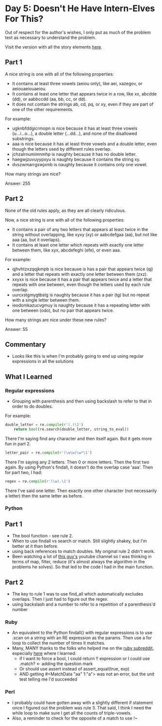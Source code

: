 # Day 5: Doesn't He Have Intern-Elves For This?

Out of respect for the author's wishes, I only put as much of the problem text as necessary to understand the problem.

Visit the version with all the story elements [here](https://adventofcode.com/2015/day/5).

## Part 1
A nice string is one with all of the following properties:

- It contains at least three vowels (aeiou only), like aei, xazegov, or aeiouaeiouaeiou.
- It contains at least one letter that appears twice in a row, like xx, abcdde (dd), or aabbccdd (aa, bb, cc, or dd).
- It does not contain the strings ab, cd, pq, or xy, even if they are part of one of the other requirements.

For example:

- ugknbfddgicrmopn is nice because it has at least three vowels (u...i...o...), a double letter (...dd...), and none of the disallowed substrings.
- aaa is nice because it has at least three vowels and a double letter, even though the letters used by different rules overlap.
- jchzalrnumimnmhp is naughty because it has no double letter.
- haegwjzuvuyypxyu is naughty because it contains the string xy.
- dvszwmarrgswjxmb is naughty because it contains only one vowel.

How many strings are nice?

Answer: 255

## Part 2
None of the old rules apply, as they are all clearly ridiculous.

Now, a nice string is one with all of the following properties:

- It contains a pair of any two letters that appears at least twice in the string without overlapping, like xyxy (xy) or aabcdefgaa (aa), but not like aaa (aa, but it overlaps).
- It contains at least one letter which repeats with exactly one letter between them, like xyx, abcdefeghi (efe), or even aaa.

For example:

- qjhvhtzxzqqjkmpb is nice because is has a pair that appears twice (qj) and a letter that repeats with exactly one letter between them (zxz).
- xxyxx is nice because it has a pair that appears twice and a letter that repeats with one between, even though the letters used by each rule overlap.
- uurcxstgmygtbstg is naughty because it has a pair (tg) but no repeat with a single letter between them.
- ieodomkazucvgmuy is naughty because it has a repeating letter with one between (odo), but no pair that appears twice.

How many strings are nice under these new rules?

Answer: 55
## Commentary

- Looks like this is when I'm probably going to end up using regular expressions in all the solutions

## What I Learned
### Regular expressions
- Grouping with parenthesis and then using backslash to refer to that in order to do doubles.

For example:

```python
double_letter = re.compile(r'(.)\1')
    return bool(re.search(double_letter, string_to_eval))
```

There I'm saying find any character and then itself again. But it gets more fun in part 2.

```python
letter_pair = re.compile(r'(\w\w)\w*\1')
```

There I'm saying any 2 letters. Then 0 or more letters. Then the first two again. By using Python's findall, it doesn't do the overlap case 'aaa'. Then for part two, I had:

```python
regex = re.compile(r'(\w).\1')
```
There I've said one letter. Then exactly one other character (not necessarily a letter) then the same letter as before.

### Python
## Part 1
- The bool function - see rule 2.
- When to use findall vs search or match. Still slightly shakey, but I'm better at it than before.
- using back references to match doubles. My original rule 2 didn't work. 
- Been watching a lot of [this guy's](https://www.youtube.com/channel/UC1kBxkk2bcG78YBX7LMl9pQ) youtube channel so I was thinking in terms of map, filter, reduce (it's almost always the algorithm in the problems he solves). So that led to the code I had in the main function. 

## Part 2
- The key to rule 1 was to use find_all which automatically excludes overlaps. Then I just had to figure out the regex.
- using backslash and a number to refer to a repetition of a parenthesis'd number
### Ruby
- An equivalent to the Python findall() with regular expressions is to use .scan on a string with an RE expression as the params. Then use a for loop to collect the number of times it matches.
- Many, MANY thanks to the folks who helped me on the [ruby subreddit](https://www.reddit.com/r/ruby/), especially [here](https://www.reddit.com/r/ruby/comments/mrkjgi/xpost_is_there_a_way_to_represent_rule_2_in/) where I learned:
    - if I want to force a bool, I could return !! expression or I could use .match? <- adding the question mark
	- Or should use assert instead of assert_equal(true, exp)
	- AND getting #<MatchData "aa" 1:"a"> was not an error, but the unit test telling me I'd succeeded
### Perl
- I probably could have gotten away with a slightly different if statement once I figured out the problem was rule 3. That said, I think I need the while loop to make sure I get all the counts of triple-vowels. 
- Also, a reminder to check for the opposite of a match to use !~